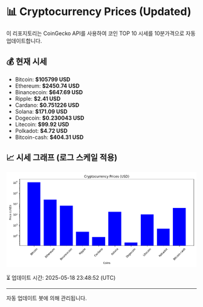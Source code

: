
# 📊 Cryptocurrency Prices (Updated)

이 리포지토리는 CoinGecko API를 사용하여 코인 TOP 10 시세를 10분가격으로 자동 업데이트합니다.

## 💰 현재 시세
- Bitcoin: **$105799 USD**
- Ethereum: **$2450.74 USD**
- Binancecoin: **$647.69 USD**
- Ripple: **$2.41 USD**
- Cardano: **$0.751226 USD**
- Solana: **$171.09 USD**
- Dogecoin: **$0.230043 USD**
- Litecoin: **$99.92 USD**
- Polkadot: **$4.72 USD**
- Bitcoin-cash: **$404.31 USD**

## 📈 시세 그래프 (로그 스케일 적용)
![Crypto Prices](crypto_prices.png)

⏳ 업데이트 시간: 2025-05-18 23:48:52 (UTC)

---
자동 업데이트 봇에 의해 관리됩니다.
